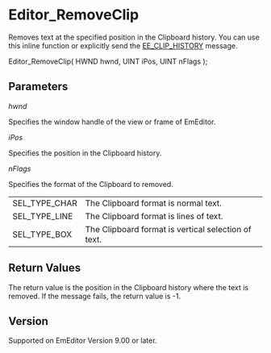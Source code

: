 # Editor\_RemoveClip

Removes text at the specified position in the Clipboard history. You can use this inline function or explicitly send the [EE\_CLIP\_HISTORY](../message/ee_clip_history)
message.

Editor\_RemoveClip( HWND hwnd, UINT iPos, UINT nFlags );

## Parameters

_hwnd_

Specifies the window handle of the view or frame of EmEditor.

_iPos_

Specifies the position in the Clipboard history.

_nFlags_

Specifies the format of the Clipboard to removed.

|     |     |
| --- | --- |
| SEL\_TYPE\_CHAR | The Clipboard format is normal text. |
| SEL\_TYPE\_LINE | The Clipboard format is lines of text. |
| SEL\_TYPE\_BOX | The Clipboard format is vertical selection of text. |

## Return Values

The return value is the position in the Clipboard history where the text is removed. If the message fails, the return value is -1.

## Version

Supported on EmEditor Version 9.00 or later.
